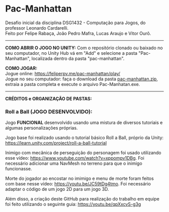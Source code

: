 # Pac-Manhattan
Desafio inicial da disciplina DSG1432 - Computação para Jogos, do professor Leonardo Cardarelli.\
Feito por Felipe Rabaça, João Pedro Mafra, Lucas Araujo e Vitor Ourô.

----------

**COMO ABRIR O JOGO NO UNITY:**
Com o repositório clonado ou baixado no seu computador, no Unity Hub vá em "Add" e selecione a pasta "Pac-Manhattan", localizada dentro da pasta "pac-manhattan".

**COMO JOGAR:**\
Jogue online: https://feliperpv.me/pac-manhattan/play/ \
Jogue no seu computador: faça o download da pasta [pac-manhattan.zip](https://github.com/Feliperpvieira/pac-manhattan/files/6190112/pac-manhattan.zip), extraia a pasta completa e execute o arquivo Pac-Manhatan.exe.

----------

**CRÉDITOS e ORGANIZAÇÃO DE PASTAS:**

### Roll a Ball (JOGO DESENVOLVIDO): 
Jogo **FUNCIONAL** desenvolvido usando uma mistura de diversos tutoriais e algumas personalizações próprias.

Jogo base foi realizado usando o tutorial básico Roll a Ball, próprio da Unity: https://learn.unity.com/project/roll-a-ball-tutorial

Inimigo com mecânica de perseguição do personagem foi usado utilizando esse vídeo: https://www.youtube.com/watch?v=xppompv1DBg. Foi necessário adicionar uma NavMesh no terreno para que o inimigo funcionasse.

Morte do jogador ao encostar no imimigo e menu de morte foram feitos com base nesse vídeo: https://youtu.be/JC59tDg4tmo. Foi necessário adaptar o código de um jogo 2D para um jogo 3D.


Além disso, a criação deste GitHub para realização do trabalho em equipe foi feito utilizando o seguinte guia: https://youtu.be/qpXxcvS-g3g
